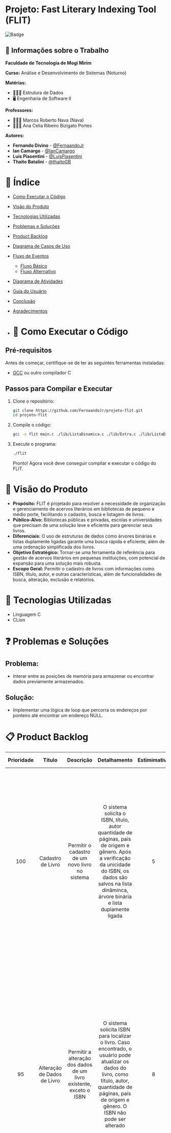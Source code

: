 # Projeto: Fast Literary Indexing Tool (FLIT)

![Badge](http://img.shields.io/static/v1?label=STATUS&message=CONCLUIDO&color=GREEN&style=for-the-badge)

## 💼 Informações sobre o Trabalho

**Faculdade de Tecnologia de Mogi Mirim**

**Curso:** Análise e Desenvolvimento de Sistemas (Noturno)

**Matérias:**

-   🧑🏻‍💻 Estrutura de Dados
-   🖥️ Engenharia de Software II

**Professores:**

-   👨🏻‍🏫 Marcos Roberto Nava (Nava)
-   👩🏻‍🏫 Ana Celia Ribeiro Bizigato Portes

**Autores:**

-   **Fernando Divino** - [@FernaandoJr](https://github.com/FernaandoJr)
-   **Ian Camargo** - [@IanCamargo](https://github.com/IanCamargo)
-   **Luis Piasentini** - [@LuisPiasentini](https://github.com/LuisPiasentini)
-   **Thaito Batalini** - [@thaitoGB](https://github.com/thaitoGB)

# &#128214; Índice

-   [Como Executar o Código](#Visão-do-Produto)
-   [Visão do Produto](#Visão-do-Produto)
-   [Tecnologias Utilizadas](#Tecnologias-Utilizadas)
-   [Problemas e Soluções](#Problemas-e-Soluções)
-   [Product Backlog](#Product-Backlog)
-   [Diagrama de Casos de Uso](#Diagrama-de-Casos-de-Uso)
-   [Fluxo de Eventos](#Fluxo-de-Eventos)
    -   [Fluxo Básico](#Fluxo-Básico)
    -   [Fluxo Alternativo](#Fluxo-Alternativo)
-   [Diagrama de Atividades](#Diagrama-de-Atividades)
-   [Guia do Usuário](#Guia-do-Usuário)
-   [Conclusão](#conclusão)
-   [Agradecimentos](#agradecimentos)

-   # 🚀 Como Executar o Código

## Pré-requisitos

Antes de começar, certifique-se de ter as seguintes ferramentas instaladas:

-   [GCC](https://gcc.gnu.org/) ou outro compilador C

## Passos para Compilar e Executar

1. Clone o repositório:

    ```sh
    git clone https://github.com/FernaandoJr/projeto-flit.git
    cd projeto-flit
    ```

2. Compile o código:

    ```sh
    gcc -o flit main.c ./lib/ListaDinamica.c ./lib/Extra.c ./lib/ListaDuplamenteLigada.c ./lib/ArvoreBinaria.c
    ```

3. Execute o programa:

    ```sh
    ./flit
    ```

    Pronto! Agora você deve conseguir compilar e executar o código do FLIT.

# 🌟 Visão do Produto

-   **Propósito:** FLIT é projetado para resolver a necessidade de organização e gerenciamento de acervos literários em bibliotecas de pequeno e médio porte, facilitando o cadastro, busca e listagem de livros.
-   **Público-Alvo:** Bibliotecas públicas e privadas, escolas e universidades que precisam de uma solução leve e eficiente para gerenciar seus livros.
-   **Diferenciais:** O uso de estruturas de dados como árvores binárias e listas duplamente ligadas garante uma busca rápida e eficiente, além de uma ordenação simplificada dos livros.
-   **Objetivo Estratégico:** Tornar-se uma ferramenta de referência para gestão de acervos literários em pequenas instituições, com potencial de expansão para uma solução mais robusta.
-   **Escopo Geral:** Permitir o cadastro de livros com informações como ISBN, título, autor, e outras características, além de funcionalidades de busca, alteração, exclusão e relatórios.

# 🔗 Tecnologias Utilizadas

-   Linguagem C
-   CLion

# ❓ Problemas e Soluções

## Problema:

-   Interar entre as posições de memória para armazenar ou encontrar dados previamente armazenados.

## Solução:

-   Implementar uma lógica de loop que percorra os endereços por ponteiro até encontrar um endereço NULL.

# 📋 Product Backlog

| Prioridade |           Título            |                               Descrição                                |                                                                                                         Detalhamento                                                                                                         | Estimimativa |                                                                                                                                                                                              Critério de Aceite                                                                                                                                                                                              |
| :--------: | :-------------------------: | :--------------------------------------------------------------------: | :--------------------------------------------------------------------------------------------------------------------------------------------------------------------------------------------------------------------------: | :----------: | :----------------------------------------------------------------------------------------------------------------------------------------------------------------------------------------------------------------------------------------------------------------------------------------------------------------------------------------------------------------------------------------------------------: |
|    100     |      Cadastro de Livro      |            Permitir o cadastro de um novo livro no sistema             |      O sistema solicita o ISBN, título, autor quantidade de páginas, país de origem e gênero. Após a verificação da unicidade do ISBN, os dados são salvos na lista dinâminca, árvore binária e lista duplamente ligada      |      5       |                                                           1- Todos os campos obrigatórios devem ser preenchidos. 2- O ISBN deve ser único e validado antes do cadastro. 3- Os dados devem ser salvos nas estruturas (lista dinâmica, árvore binária e lista duplamente ligada). 4- Exibir mensagem de sucesso ou erro apropriada após o processo.                                                            |
|     95     | Alteração de Dados de Livro |  Permitir a alteração dos dados de um livro existente, exceto o ISBN   |        O sistema solicita ISBN para localizar o livro. Caso encontrado, o usuário pode atualizar os dados do livro, como título, autor, quantidade de páginas, país de origem e gênero. O ISBN não pode ser alterado         |      8       |                              1- O sistema deve permitir a busca do livro pelo ISBN. 2- Apenas livros existentes podem ser alterados. 3- O sistema deve permitir a modificação de qualquer campo, exceto o ISBN. 4- As alterações devem ser refletidas em todas as estruturas de dados. 5- Exibir mensagem de confirmação após a alteração ou mensagem de erro em caso de falha.                              |
|     90     |      Exclusão de Livro      |               Permitir a exclusão de um livro pelo ISBN                | O sistema solicita o ISBN para localizar o livro. Se o livreo for encontrado, ele será removido da lista dinâmica, árvore binária e lista duplamente ligada. Se o ISBN não for encontrado, uma mensagem de erro será exibida |      5       |                           1- O sistema deve permitir a busca do livro pelo ISBN antes da exclusão. 2- Apenas livros existentes podem ser excluídos. 3- A exclusão deve remover o livro de todas as estruturas de dados (lista dinâmica, árvore binária e lista duplamente ligada). 4- Exibir mensagem de confirmação após a exclusão ou de erro caso o livro não seja encontrado.                            |
|     85     |       Busca de Livro        |                  Permitir a busca de livros pelo ISBN                  |                       O sistema solicita o ISBN para buscar o livro. Se o livro for encontrado, suas informações detalhadas serão exibidas. Se não encontrado, o sistema exibirá uma mensagem de erro                        |      13      | 1- O sistema deve permitir a busca de um livro pelo ISBN, título ou autor. 2- O resultado deve exibir todos os dados do livro encontrado. 3- Caso nenhum livro seja encontrado, o sistema deve exibir uma mensagem informando que não há resultados para a busca. 4- A busca deve ser eficiente, consultando as estruturas de dados apropriadas (lista dinâmica, árvore binária ou lista duplamente ligada). |
|     80     |    Geração de Relatório     | Gerar relatório com a listagem de todos os livros, ordenados pelo nome |                        O sistema deve gerar um relatório completo dos livros registrados, ordenados por nome (ou outro critério). O relatório pode ser impresso ou exportado para um arquivo de texto                        |      13      |                                      1- O sistema deve permitir a geração de relatórios com todos os livros cadastrados, exibindo ISBN, título, autor, quantidade de páginas, país de origem e gênero. 2- O relatório deve ser organizado e paginado, se necessário. 3- Em caso de ausência de dados para o relatório, o sistema deve exibir uma mensagem informativa.                                       |

# 📊 Diagrama de Casos de Uso

![image](https://github.com/user-attachments/assets/9ef3624e-0c33-46e2-b118-fbbe1bdf5ade)

# 📊 Descrição do Diagrama de Casos de Uso

## 🔀 Fluxo Básico

### 1. Caso de Uso: Cadastrar Livro

-   Ator: Bibliotecário

1.  O Bibliotecário solicita o cadastro de um novo livro.
2.  O Sistema solicita os detalhes do livro (ISBN, nome, autor etc.).
3.  O Bibliotecário insere os detalhes.
4.  O Sistema verifica se o ISBN já está cadastrado.
5.  O Sistema informa que o ISBN é único e cadastra o livro.
6.  O Bibliotecário recebe a confirmação de que o livro foi cadastrado com sucesso.

### 2. Caso de Uso: Alterar Cadastro de Livros

-   Ator: Bibliotecário

1. O Bibliotecário solicita a alteração dos dados de um livro específico.
2. O sistema solicita o ISBN do livro a ser alterado.
3. O Bibliotecário insere o ISBN.
4. O sistema verifica se o ISBN está registrado.
5. O sistema informa que o livro foi encontrado e exibe os dados atuais.
6. O Bibliotecário modifica os dados desejados (exceto o ISBN).
7. O sistema atualiza o cadastro com as novas informações.
8. O Bibliotecário recebe a confirmação de que as alterações foram realizadas com sucesso.

### 3. Caso de Uso: Excluir Livro

-   Ator: Bibliotecário

1. O Bibliotecário solicita a exclusão de um livro.
2. O sistema solicita o ISBN do livro a ser excluído.
3. O Bibliotecário insere o ISBN.
4. O sistema verifica se o livro está cadastrado.
5. O sistema informa que o livro foi encontrado.
6. O Bibliotecário confirma a exclusão do livro.
7. O sistema remove o livro do cadastro e atualiza as estruturas de indexação.
8. O Bibliotecário recebe a confirmação de que o livro foi excluído.

### 4. Caso de Uso: Buscar Livro

-   Ator: Bibliotecário

1. O Bibliotecário solicita a busca de um livro pelo ISBN.
2. O sistema solicita o ISBN do livro.
3. O Bibliotecário insere o ISBN.
4. O sistema verifica se o ISBN está cadastrado.
5. O sistema exibe os dados completos do livro, caso encontrado.
6. O Bibliotecário visualiza as informações do livro.

### 5. Caso de Uso: Gerar Relatório

-   Ator: Bibliotecário

1. O Bibliotecário solicita a geração de um relatório de todos os livros cadastrados.
2. O sistema processa os dados e organiza os livros de forma ordenada.
3. O sistema gera o relatório.
4. O Bibliotecário visualiza o relatório detalhado dos livros cadastrados.

### 6. Caso de Uso: Checar se já cadastrado (uso incluído em outros casos)

-   Ator: Bibliotecário

1. O sistema automaticamente verifica se o ISBN informado está cadastrado em operações de cadastro e alteração.
2. O Bibliotecário é informado caso o ISBN já esteja registrado, impedindo a duplicidade.
3. O Bibliotecário recebe a instrução de corrigir a entrada caso seja necessário.

## ⚠️ Fluxo Alternativo

### 1.1 Fluxo Alternativo: ISBN já cadastrado

5. 1 - O Sistema informa que o ISBN já existe no cadastro.
6. 2 - O Sistema aborta o cadastro e exibe mensagem de erro.

### 2.1 Fluxo Alternativo: ISBN inexistente

5. 1 - O sistema informa que o ISBN não está cadastrado.
6. 2 - O Bibliotecário pode tentar novamente com outro ISBN ou cancelar a operação.

### 3.1 Fluxo Alternativo: ISBN inexistente

4. 1 - O sistema informa que o ISBN não está cadastrado.
5. 2 - O Bibliotecário pode tentar novamente com outro ISBN ou cancelar a operação.

### 4.1 Fluxo Alternativo: ISBN inexistente

5. 1 - O sistema informa que o ISBN não está cadastrado.
6. 2 - O Bibliotecário pode tentar novamente com outro ISBN ou encerrar a operação.

### 5.1 Fluxo Alternativo: Nenhum livro cadastrado

2. 1 - O sistema tenta acessar os dados de livros cadastrados.
3. 2 - O sistema informa que não há livros cadastrados.
4. 3 - O Bibliotecário encerra a operação ou aguarda novos cadastros.

### 6.1 Fluxo Alternativo: Problema de verificação

1. 1 - O sistema encontra um erro de validação ou conexão.
1. 2 - O sistema informa que a verificação falhou temporariamente.
1. 1 - O ator pode tentar novamente ou encerrar a operação.

# 🔄 Fluxo de Eventos  

## 🔀 Fluxo Básico  
1. 🖥️ **O Sistema inicia** e mostra o Menu de Opções.  
2. 📚 **O Bibliotecário seleciona** o cadastro de um novo livro.  
3. 📝 **O Sistema solicita** os detalhes do livro (ISBN, nome, autor, etc.).  
4. 🖊️ **O Bibliotecário insere** os detalhes.  
5. 🔍 **O Sistema verifica** se o ISBN já está cadastrado.  
6. ✅ **O Sistema informa** que o ISBN é único e cadastra o livro.  
7. 🎉 **O Bibliotecário recebe** a confirmação de que o livro foi cadastrado com sucesso.  
8. 🔄 **O Sistema retorna** para o Menu de Opções.  
9. 🛠️ **O Bibliotecário seleciona** a alteração dos dados de um livro específico.  
10. 🏷️ **O Sistema solicita** o ISBN do livro a ser alterado.  
11. 🖊️ **O Bibliotecário insere** o ISBN.  
12. 🔍 **O Sistema verifica** se o ISBN está registrado.  
13. 📑 **O Sistema informa** que o livro foi encontrado e exibe os dados atuais.  
14. 🖊️ **O Bibliotecário modifica** os dados desejados (exceto o ISBN).  
15. 🖥️ **O Sistema atualiza** o cadastro com as novas informações.  
16. 🎉 **O Bibliotecário recebe** a confirmação de que as alterações foram realizadas com sucesso.  
17. 🔄 **O Sistema retorna** para o Menu de Opções.  
18. 🗑️ **O Bibliotecário seleciona** a exclusão de um livro.  
19. 🏷️ **O Sistema solicita** o ISBN do livro a ser excluído.  
20. 🖊️ **O Bibliotecário insere** o ISBN.  
21. 🔍 **O Sistema verifica** se o livro está cadastrado.  
22. ✅ **O Sistema informa** que o livro foi encontrado.  
23. 🗑️ **O Bibliotecário confirma** a exclusão do livro.  
24. ❌ **O Sistema remove** o livro do cadastro e atualiza as estruturas de indexação.  
25. 🎉 **O Bibliotecário recebe** a confirmação de que o livro foi excluído.  
26. 🔄 **O Sistema retorna** para o Menu de Opções.  
27. 🔍 **O Bibliotecário solicita** a busca de um livro pelo ISBN.  
28. 🏷️ **O Sistema solicita** o ISBN do livro.  
29. 🖊️ **O Bibliotecário insere** o ISBN.  
30. 🔍 **O Sistema verifica** se o ISBN está cadastrado.  
31. 📑 **O Sistema exibe** os dados completos do livro, caso encontrado.  
32. 👓 **O Bibliotecário visualiza** as informações do livro.  
33. 🔄 **O Sistema retorna** para o Menu de Opções.  
34. 📄 **O Bibliotecário seleciona** a geração de um relatório de todos os livros cadastrados.  
35. 🖥️ **O Sistema processa** os dados e organiza os livros de forma ordenada.  
36. 📄 **O Sistema gera** o relatório.  
37. 👓 **O Bibliotecário visualiza** o relatório detalhado dos livros cadastrados.  

---

## ⚠️ Fluxo Alternativo  

### Durante o Cadastro de Livro  
5.1 🚨 **O Sistema informa** que o ISBN já existe no cadastro.  
5.2 ❌ **O Sistema aborta** o cadastro e exibe mensagem de erro.  

### Durante a Alteração de Livro  
12.1 🚨 **O Sistema informa** que o ISBN não está cadastrado.  
12.2 🔄 **O Bibliotecário pode tentar** novamente com outro ISBN ou cancelar a operação.  

### Durante a Exclusão de Livro  
21.1 🚨 **O Sistema informa** que o ISBN não está cadastrado.  
21.2 🔄 **O Bibliotecário pode tentar** novamente com outro ISBN ou cancelar a operação.  

### Durante a Busca de Livro  
30.1 🚨 **O Sistema informa** que o ISBN não está cadastrado.  
30.2 🔄 **O Bibliotecário pode tentar** novamente com outro ISBN ou encerrar a operação.  

### Durante a Geração de Relatório  
34.1 📄 **O Sistema tenta acessar** os dados de livros cadastrados.  
34.2 🚨 **O Sistema informa** que não há livros cadastrados.  
34.3 🔄 **O Bibliotecário encerra** a operação ou aguarda novos cadastros.  


# 🛠️ Diagrama de Atividades

![diagrama de atividade](https://github.com/user-attachments/assets/13aa120d-1dac-4d80-a3dc-d0dd09f7902f)

# Modelagem de Classe

![class3 drawio](https://github.com/user-attachments/assets/f7f192b4-5c67-4868-8f14-88fb42e4f61f)

# 📝 Guia do Usuário  

O **FLIT** foi projetado para ser simples e direto. Ao executar o programa, você terá acesso ao menu principal com as opções:  

**Adicionar**, **Alterar**, **Excluir**, **Buscar**, **Gerar Relatório** e **Sair**.  

Cada funcionalidade está detalhada a seguir:  

---

### 🟢 **Adicionar**  
![ADICIONAR](https://github.com/user-attachments/assets/1101fce8-77e3-4c6d-a765-4e495292141e)  
1. Selecione **"Adicionar"** no menu.  
2. Preencha os campos obrigatórios: **ISBN**, **Título**, **Autor**, **Ano**, **Editora** e **Gênero**.  
   - O **ISBN** deve ser único; duplicatas geram uma mensagem de erro:  
     ![ADICIONAR_ERRO](https://github.com/user-attachments/assets/d3357853-0125-4282-a079-1dfdfe39f273).  
3. Após o preenchimento, o sistema confirma o cadastro com uma mensagem de sucesso:  
   ![ADICIONAR_SUCESSO](https://github.com/user-attachments/assets/cbab849e-c89c-459b-88e1-ce54a723445e).  

---

### 🟡 **Alterar**  
![ALTERAR_SUCESSO](https://github.com/user-attachments/assets/b8d29ade-017e-4b53-ab55-3d3cb00f54ea)  
1. Selecione **"Alterar"** no menu.  
2. Digite o **ISBN** do livro que deseja modificar.  
   - Se o ISBN não existir, será exibida uma mensagem de erro.  
3. Caso o ISBN seja encontrado, os dados atuais serão exibidos para edição.  
4. Após confirmar as alterações, o sistema salva os novos dados e exibe uma mensagem de sucesso.  

---

### 🔴 **Excluir**  
![EXCLUIR_SUCESSO](https://github.com/user-attachments/assets/7bf64ddd-7239-4e3c-94e9-7e9c71ccb331)  
1. Selecione **"Excluir"** no menu.  
2. Digite o **ISBN** do livro que deseja remover.  
   - Se o ISBN não existir, será exibida uma mensagem de erro:  
     ![EXCLUIR_ERRO](https://github.com/user-attachments/assets/9c8f04b0-7cca-418b-a419-907eb5ec7b63).  
3. Caso o ISBN seja encontrado, o sistema confirma a exclusão e exibe uma mensagem de sucesso.  

---

### 🔍 **Buscar**  
![BUSCAR_SUCESSO](https://github.com/user-attachments/assets/657cb707-fe60-4254-aa16-70efc5d92686)  
1. Selecione **"Buscar"** no menu.  
2. Digite o **ISBN** do livro que deseja localizar.  
   - Se o ISBN não existir, será exibida uma mensagem de erro:  
     ![BUSCAR_ERRO](https://github.com/user-attachments/assets/64625a64-6b39-4f7f-81da-659f1b36f6a6).  
3. Caso o ISBN seja encontrado, as informações completas do livro serão exibidas.  

---

### 📄 **Gerar Relatório**  
![RELATORIO](https://github.com/user-attachments/assets/5ff9d259-282a-41f5-9f6a-a98d3bbdd0c5)  
1. Selecione **"Gerar Relatório"** no menu.  
2. O sistema exibirá uma listagem ordenada alfabeticamente pelos títulos dos livros cadastrados.  
   - Se não houver livros cadastrados, será exibida uma mensagem indicando o fim do relatório.  

---

### 🚪 **Sair**  
![SAIR](https://github.com/user-attachments/assets/d83bda03-1453-4116-bbdf-ccc43efa6fe4)  
1. Selecione **"Sair"** no menu.  
2. O sistema encerrará a execução, retornando ao ambiente de linha de comando.


# ✅ Conclusão

O projeto desenvolvido representa uma solução eficiente e organizada para a gestão de livros em bibliotecas, atendendo às principais demandas de controle e automação de processos. Por meio de suas funcionalidades bem definidas, o sistema permite a realização de tarefas como cadastro, busca, alteração, exclusão de registros e geração de relatórios de forma prática e intuitiva, otimizando o trabalho do bibliotecário.
Os diagramas criados, como os casos de uso e o diagrama de atividades, foram fundamentais para mapear e estruturar as interações entre o ator principal e o sistema, garantindo clareza no fluxo das operações. Essas representações visuais destacam a lógica e os passos necessários para cada funcionalidade, promovendo uma melhor compreensão do funcionamento do sistema. Com isso, o projeto se destaca por sua organização, clareza e capacidade de atender às necessidades de gerenciamento de forma simples e eficiente, representando um modelo robusto para aplicações semelhantes.

# 🙏 Agradecimentos

❤️ Obrigado por visitar meu repositório! Esperamos que você ache nosso projeto útil e interessante.
